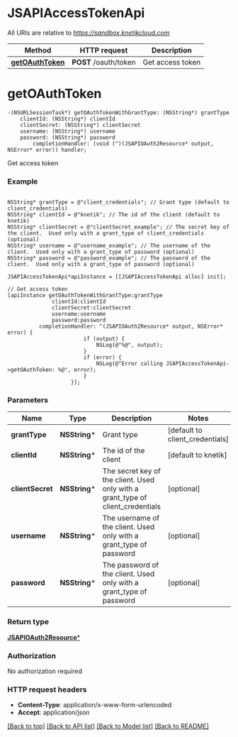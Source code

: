 # JSAPIAccessTokenApi

All URIs are relative to *https://sandbox.knetikcloud.com*

Method | HTTP request | Description
------------- | ------------- | -------------
[**getOAuthToken**](JSAPIAccessTokenApi.md#getoauthtoken) | **POST** /oauth/token | Get access token


# **getOAuthToken**
```objc
-(NSURLSessionTask*) getOAuthTokenWithGrantType: (NSString*) grantType
    clientId: (NSString*) clientId
    clientSecret: (NSString*) clientSecret
    username: (NSString*) username
    password: (NSString*) password
        completionHandler: (void (^)(JSAPIOAuth2Resource* output, NSError* error)) handler;
```

Get access token

### Example 
```objc

NSString* grantType = @"client_credentials"; // Grant type (default to client_credentials)
NSString* clientId = @"knetik"; // The id of the client (default to knetik)
NSString* clientSecret = @"clientSecret_example"; // The secret key of the client.  Used only with a grant_type of client_credentials (optional)
NSString* username = @"username_example"; // The username of the client.  Used only with a grant_type of password (optional)
NSString* password = @"password_example"; // The password of the client.  Used only with a grant_type of password (optional)

JSAPIAccessTokenApi*apiInstance = [[JSAPIAccessTokenApi alloc] init];

// Get access token
[apiInstance getOAuthTokenWithGrantType:grantType
              clientId:clientId
              clientSecret:clientSecret
              username:username
              password:password
          completionHandler: ^(JSAPIOAuth2Resource* output, NSError* error) {
                        if (output) {
                            NSLog(@"%@", output);
                        }
                        if (error) {
                            NSLog(@"Error calling JSAPIAccessTokenApi->getOAuthToken: %@", error);
                        }
                    }];
```

### Parameters

Name | Type | Description  | Notes
------------- | ------------- | ------------- | -------------
 **grantType** | **NSString***| Grant type | [default to client_credentials]
 **clientId** | **NSString***| The id of the client | [default to knetik]
 **clientSecret** | **NSString***| The secret key of the client.  Used only with a grant_type of client_credentials | [optional] 
 **username** | **NSString***| The username of the client.  Used only with a grant_type of password | [optional] 
 **password** | **NSString***| The password of the client.  Used only with a grant_type of password | [optional] 

### Return type

[**JSAPIOAuth2Resource***](JSAPIOAuth2Resource.md)

### Authorization

No authorization required

### HTTP request headers

 - **Content-Type**: application/x-www-form-urlencoded
 - **Accept**: application/json

[[Back to top]](#) [[Back to API list]](../README.md#documentation-for-api-endpoints) [[Back to Model list]](../README.md#documentation-for-models) [[Back to README]](../README.md)

